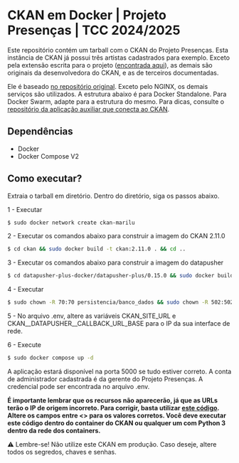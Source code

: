 # CKAN em Docker | Projeto Presenças | TCC 2024/2025

Este repositório contém um tarball com o CKAN do Projeto Presenças. Esta instância de CKAN já possui três artistas cadastrados para exemplo. Exceto pela extensão escrita para o projeto ([encontrada aqui](https://github.com/thiagoc01/ckanext-presencas)), as demais são originais da desenvolvedora do CKAN, e as de terceiros documentadas.

Ele é baseado [no repositório original](https://github.com/ckan/ckan-docker/). Exceto pelo NGINX, os demais serviços são utilizados. A estrutura abaixo é para Docker Standalone. Para Docker Swarm, adapte para a estrutura do mesmo. Para dicas, consulte o [repositório da aplicação auxiliar que conecta ao CKAN](https://github.com/thiagoc01/presencas-tcc).

## Dependências

- Docker
- Docker Compose V2

## Como executar?

Extraia o tarball em diretório. Dentro do diretório, siga os passos abaixo.

1 - Executar
```bash
$ sudo docker network create ckan-marilu
```
2 - Executar os comandos abaixo para construir a imagem do CKAN 2.11.0
```bash
$ cd ckan && sudo docker build -t ckan:2.11.0 . && cd ..
```

3 - Executar os comandos abaixo para construir a imagem do datapusher
```bash
$ cd datapusher-plus-docker/datapusher-plus/0.15.0 && sudo docker build -t datapusher-plus-final . && cd ../../..
```

4 - Executar
```bash
$ sudo chown -R 70:70 persistencia/banco_dados && sudo chown -R 502:502 persistencia/bibliotecas-python/ && sudo chown -R 503:502 persistencia/dados/ && sudo chown -R 8983:8983 persistencia/solr/
```

5 - No arquivo .env, altere as variáveis CKAN_SITE_URL e CKAN__DATAPUSHER__CALLBACK_URL_BASE para o IP da sua interface de rede.

6 - Execute
```bash
$ sudo docker compose up -d
```

A aplicação estará disponível na porta 5000 se tudo estiver correto. A conta de administrador cadastrada é da gerente do Projeto Presenças. A credencial pode ser encontrada no arquivo .env.

**É importante lembrar que os recursos não aparecerão, já que as URLs terão o IP de origem incorreto.
Para corrigir, basta utilizar [este código](https://gist.github.com/thiagoc01/28e03461aa0f88d6593d005ed61ced04).
Altere os campos entre <> para os valores corretos. Você deve executar este código dentro do container do CKAN ou qualquer um com Python 3 dentro da rede dos containers.**

:warning: Lembre-se! Não utilize este CKAN em produção. Caso deseje, altere todos os segredos, chaves e senhas.